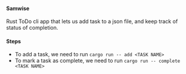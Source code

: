 #### Samwise
Rust ToDo cli app that lets us add task to a json file, and keep track of status of completion. 

#### Steps
- To add a task, we need to run `cargo run -- add <TASK NAME>`
- To mark a task as complete, we need to run `cargo run -- complete <TASK NAME>`
